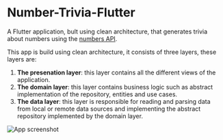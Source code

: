 # Number-Trivia-Flutter

A Flutter application, bult using clean architecture, that generates trivia about numbers using the [numbers API](http://numbersapi.com/#42).

This app is build using clean architecture, it consists of three layers, these layers are:
1. **The presenation layer**: this layer contains all the different views of the application.
2. **The domain layer**: this layer contains business logic such as abstract implementation of the repository, entities and use cases.
3. **The data layer**: this layer is responsible for reading and parsing data from local or remote data sources and implementing the abstract repository implemented by the domain layer.

![App screenshot](https://user-images.githubusercontent.com/22684921/84139407-17b40200-aa50-11ea-83d2-f2e83766632c.png)
